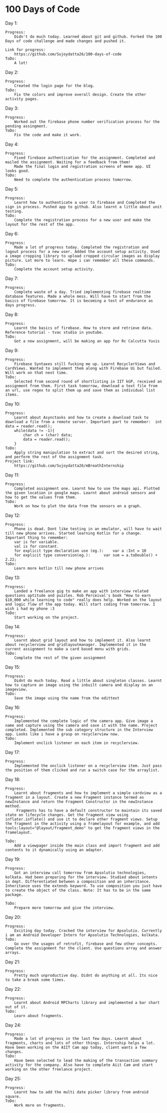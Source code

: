 # 100 Days of Code

Day 1:
	
	Progress:
		Didn't do much today. Learned about git and github. Forked the 100 Days of code challenge and made changes and pushed it.
	
	Link for progress:
		https://github.com/Sujoydatta26/100-days-of-code
	ToDo:
		A lot!
Day 2:

	Progress:
		Created the login page for the blog.
	ToDo:
		Fix the colors and improve overall design. Create the other activity pages.

Day 3:
	
	Progress:
		Worked out the firebase phone number verification process for the pending assingment.
	ToDo:
		Fix the code and make it work.
Day 4:
	
	Progress:
		Fixed firebase authentication for the assignment. Completed and mailed the assignment. Waiting for a feedback from them!
		Made the final login and registration screens of meme app. UI looks good.
	ToDo:
		Need to complete the authentication process tomorrow.

Day 5:

	Progress:
		Learnt how to authenticate a user to firebase and Completed the sign in process. Pushed app to github. Also learnt a little about unit testing.
	ToDo:
		Complete the registration process for a new user and make the layout for the rest of the app. 

Day 6:

	Progress:
		Made a lot of progress today. Completed the registration and logout process for a new user. Added the account setup activity. Used a image cropping library to upload cropped circular images as display picture. Lot more to learn. Hope i can remember all these commands.
	ToDo:
		Complete the account setup activity.

Day 7:
	
	Progress:
		Complete waste of a day. Tried implementing firebase realtime database features. Made a whole mess. Will have to start from the basics of firebase tomorrow. It is becoming a test of endurance as days progress.

Day 8:

	Progress:
		Learnt the basics of firebase. How to store and retrieve data. Reference tutorial - tvac studio in youtube.
	ToDo:
		Got a new assignment, will be making an app for Rc Calcutta Yuvis

Day 9:

	Progress:
		Firebase Syntaxes still fucking me up. Learnt RecyclerViews and CardViews. Wanted to implement them along with Firebase Ui but failed. Will work on that next time.
	ToDo:
		Selected from second round of shortlisting in IIT kGP, received an assignment from them. First task tomorrow, download a text file from an url, use regex to split them up and save them as individual list items.

Day 10:

	Progress:
		Learnt about Asynctasks and how to create a download task to download a file from a remote server. Important part to remember:	int data = reader.read();
		while(data != -1){
			char ch = (char) data;
			data = reader.read();
		}
	ToDo:
		Apply string manipulation to extract and sort the desired string, and perform the rest of the assignment task.
	Project link:
		https://github.com/Sujoydatta26/mBreathInternship
Day 11:

	Progress:
		Completed assignment one. Learnt how to use the maps api. Plotted the given location in google maps. Learnt about android sensors and how to get the values from them.
	ToDo:
		Work on how to plot the data from the sensors on a graph.

Day 12:

	Progress:
		Phone is dead. Dont like testing in an emulator, will have to wait till new phone arrives. Started learning Kotlin for a change. Important thing to remember:
		var is for variable.
		val is for constant.
		for explicit type declaration use (eg.):	var a :Int = 10
		for explicit type conversion(eg.):		var sum = a.toDouble() + 2.22;
	ToDo:
		Learn more kotlin till new phone arrives

Day 13:

	Progress:
		Landed a freelance gig to make an app with interview related questions aptitude and puzzles. Rob Perceival's book "How to earn $10,000 while learning to code" really does help. Worked on the layout and logic flow of the app today. Will start coding from tomorrow. I wish i had my phone :3
	ToDo:
		Start working on the project.

Day 14:

	Progress:
		Learnt about grid layout and how to implement it. Also learnt about recyclerview and gridlayoutmanager. Implemented it in the current assignment to make a card based menu with grids.
	ToDo:
		Complete the rest of the given assignment

Day 15:

	Progress:
		Didnt do much today. Read a little about singleton classes. Learnt how to capture an image using the inbuilt camera and display on an imageview.
	ToDo:
		Save the image using the name from the edittext

Day 16:

	Progress:
		Implemented the complete logic of the camera app. Give image a name and capture using the camera and save it with the name. Project completed. Implemented the sub category structure in the Interview app. Looks like i have a grasp on recyclerview now.
	ToDo:
		Implement onclick listener on each item in recyclerview.
Day 17:

	Progress:
		Implemented the onclick listener on a recyclerview item. Just pass the position of them clicked and run a switch case for the arraylist.

Day 18:

	Progress:
		Learnt about fragments and how to implement a simple cardview as a fragment in a layout. Create a new Fragment instance termed as newInstance and return the Fragment Constructor in the newInstance method.
		 Fragments has to have a default constructor to maintain its saved state on lifecycle changes. Get the fragment view using inflater.inflate() and use it to declare other fragment views. Setup the fragment in the activity using a framelayout for example, and add tools:layout="@layout/fragment_demo" to get the fragment views in the framelayout. 

	ToDo:
		Add a viewpager inside the main class and import fragment and add contents to it dynamically using an adapter.

Day 19:

	Progress:
		Got an interview call tomorrow from Apsolutio technologies, kolkata. Had been preparing for the interview. Studied about intents in dept. Differentiated between a composition and an inheritance. Inheritance uses the extends keyword. To use composition you just have to create the object of the class. Note: It has to be in the same package.

	ToDo:
		Prepare more tomorrow and give the interview.

Day 20:

	Progress:
		Exciting day today. Cracked the interview for Apsolutio. Currently i am an Android Developer Intern for Apsolutio Technologies, kolkata.
	ToDo:
		Go over the usages of retrofit, firebase and few other concepts. Complete the assignment for the client. Use questions array and answer arrays.

Day 21:

	Progress:
		Pretty much unproductive day. Didnt do anything at all. Its nice to take a break some times.

Day 22:

	Progress:
		Learnt about Android MPCharts library and implemented a bar chart out of it.
	ToDo:
		Learn about fragments.

Day 24:

	Progress:
		Made a lot of progress in the last few days. Learnt about fragments, charts and lots of other things. Internship helps a lot. Have been working on the AIIT Cam app today, client wants a few changes.
	ToDo:
		Have been selected to lead the making of the transaction summary activity for the company. Also have to complete Aiit Cam and start working on the other freelance project.

Day 25:

	Progress:
		Learnt how to add the multi date picker library from android square.
	ToDo:
		Work more on fragments.